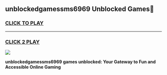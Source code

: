 
## unblockedgamessms6969 Unblocked Games👋
<h3>
<a href="https://news.freeplayer.one?title=unblockedgamessms6969&ref=16F">CLICK TO PLAY</a></h3>
<hr>

<h3>
<a href="https://news.freeplayer.one?title=unblockedgamessms6969&ref=16F">CLICK 2 PLAY</a>
  
</h3>

<a href="https://news.freeplayer.one?title=unblockedgamessms6969&ref=16F/"><img src="https://clearcache.store/games.png"></a>


**unblockedgamessms6969 games unblocked: Your Gateway to Fun and Accessible Online Gaming**
